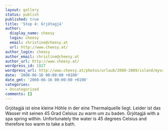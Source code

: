 ```yaml
---
layout: gallery
status: publish
published: true
title: 'Stop 4: Grjótagjá'
author:
  display_name: cheesy
  login: cheesy
  email: christine@cheesy.at
  url: http://www.cheesy.at/
author_login: cheesy
author_email: christine@cheesy.at
author_url: http://www.cheesy.at/
wordpress_id: 1827
wordpress_url: http://www.cheesy.at/photos/urlaub/2008-2009/island/myvatn/grjotagja/
date: '2008-06-16 00:00:00 +0100'
date_gmt: '2008-06-16 00:00:00 +0100'
categories:
- Uncategorized
comments: []
---
```

<!--:de-->Grjótagjá ist eine kleine Höhle in der eine Thermalquelle liegt. Leider ist das Wasser mit seinen 45 Grad Celsius zu warm um zu baden.
<!--:--><!--:en-->Grjótagjá with a spa spring within. Unfortunately the water is 45 degrees Celsius and therefore too warm to take a bath.
<!--:-->
